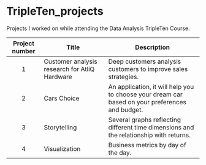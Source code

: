 # TripleTen_projects

Projects I worked on while attending the Data Analysis TripleTen Course.


| Project number | Title | Description |
| :-----------: | ----------- |----------- |
| 1 | Customer analysis research for AtliQ Hardware | Deep customers analysis customers to improve sales strategies. |
| 2 | Cars Choice| An application, it will help you to choose your dream car based on your preferences and budget. |
| 3 | Storytelling | Several graphs reflecting different time dimensions and the relationship with returns. |
| 4 | Visualization | Business metrics by day of the day. |
